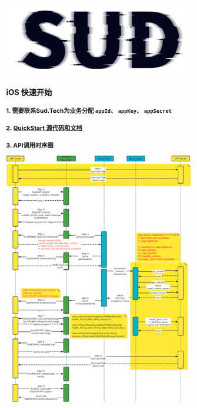 #

![SUD](../Resource/logo.png)

## iOS 快速开始

### 1. 需要联系Sud.Tech为业务分配 `appId`、 `appKey`、 `appSecret`

### 2. [QuickStart 源代码和文档](https://github.com/SudTechnology/hello-sud-plus-ios/tree/master/project/QuickStart)

### 3. API调用时序图

![api](../Resource/Client/sdk_api_sd.png)